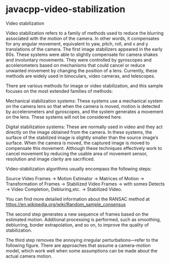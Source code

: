 # javacpp-video-stabilization
Video stabilization

Video stabilization refers to a family of methods used to reduce the blurring associated
with the motion of the camera. In other words, it compensates for any angular movement,
equivalent to yaw, pitch, roll, and x and y translations of the camera. The first image
stabilizers appeared in the early 60s. These systems were able to slightly compensate for
camera shakes and involuntary movements. They were controlled by gyroscopes and
accelerometers based on mechanisms that could cancel or reduce unwanted movement by
changing the position of a lens. Currently, these methods are widely used in binoculars,
video cameras, and telescopes.

There are various methods for image or video stabilization, and this sample focuses on the
most extended families of methods:

Mechanical stabilization systems: These systems use a mechanical system on the
camera lens so that when the camera is moved, motion is detected by accelerometers
and gyroscopes, and the system generates a movement on the lens. These systems
will not be considered here.

Digital stabilization systems: These are normally used in video and they act directly
on the image obtained from the camera. In these systems, the surface of the stabilized
image is slightly smaller than the source image’s surface. When the camera is moved,
the captured image is moved to compensate this movement. Although these
techniques effectively work to cancel movement by reducing the usable area of
movement sensor, resolution and image clarity are sacrificed.

Video-stabilization algorithms usually encompass the following steps:

Source Video Frames -> Motion Estimator -> Matrices of Motion -> Transformation of Frames -> Stabilized Video Frames -> with somes Detects -> Video Completion, Debluring,etc. -> Stabilized Video.

You can find more detailed information about the RANSAC method at
https://en.wikipedia.org/wiki/Random_sample_consensus

The second step generates a new sequence of frames based on the estimated motion.
Additional processing is performed, such as smoothing, deblurring, border extrapolation,
and so on, to improve the quality of stabilization.

The third step removes the annoying irregular perturbations—refer to the following figure.
There are approaches that assume a camera-motion model, which work well when some
assumptions can be made about the actual camera motion.
